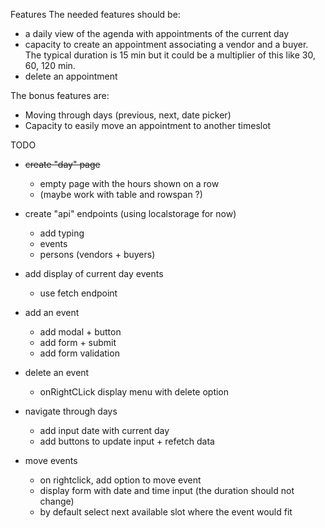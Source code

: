 Features
The needed features should be:
- a daily view of the agenda with appointments of the current day
- capacity to create an appointment associating a vendor and a buyer. The typical duration is 15 min but it could be a multiplier of this like 30, 60, 120 min.
- delete an appointment 

The bonus features are:
- Moving through days (previous, next, date picker)
- Capacity to easily move an appointment to another timeslot


TODO
- ~~create "day" page~~
    - empty page with the hours shown on a row
    - (maybe work with table and rowspan ?)

- create "api" endpoints (using localstorage for now)
    - add typing
    - events
    - persons (vendors + buyers)

- add display of current day events
    - use fetch endpoint

- add an event
    - add modal + button
    - add form + submit
    - add form validation

- delete an event
    - onRightCLick display menu with delete option

- navigate through days
    - add input date with current day
    - add buttons to update input + refetch data

- move events
    - on rightclick, add option to move event
    - display form with date and time input (the duration should not change)
    - by default select next available slot where the event would fit